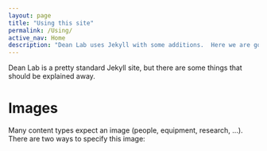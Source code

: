 ```yaml
---
layout: page
title: "Using this site"
permalink: /Using/
active_nav: Home
description: "Dean Lab uses Jekyll with some additions.  Here we are going to explain how to use"
---
```


Dean Lab is a pretty standard Jekyll site, but there are some things that should be explained away.

# Images

Many content types expect an image (people, equipment, research, ...).  There are two ways to specify this image: 



